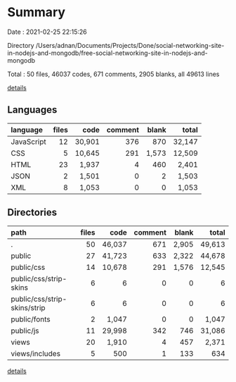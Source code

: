 # Summary

Date : 2021-02-25 22:15:26

Directory /Users/adnan/Documents/Projects/Done/social-networking-site-in-nodejs-and-mongodb/free-social-networking-site-in-nodejs-and-mongodb

Total : 50 files,  46037 codes, 671 comments, 2905 blanks, all 49613 lines

[details](details.md)

## Languages
| language | files | code | comment | blank | total |
| :--- | ---: | ---: | ---: | ---: | ---: |
| JavaScript | 12 | 30,901 | 376 | 870 | 32,147 |
| CSS | 5 | 10,645 | 291 | 1,573 | 12,509 |
| HTML | 23 | 1,937 | 4 | 460 | 2,401 |
| JSON | 2 | 1,501 | 0 | 2 | 1,503 |
| XML | 8 | 1,053 | 0 | 0 | 1,053 |

## Directories
| path | files | code | comment | blank | total |
| :--- | ---: | ---: | ---: | ---: | ---: |
| . | 50 | 46,037 | 671 | 2,905 | 49,613 |
| public | 27 | 41,723 | 633 | 2,322 | 44,678 |
| public/css | 14 | 10,678 | 291 | 1,576 | 12,545 |
| public/css/strip-skins | 6 | 6 | 0 | 0 | 6 |
| public/css/strip-skins/strip | 6 | 6 | 0 | 0 | 6 |
| public/fonts | 2 | 1,047 | 0 | 0 | 1,047 |
| public/js | 11 | 29,998 | 342 | 746 | 31,086 |
| views | 20 | 1,910 | 4 | 457 | 2,371 |
| views/includes | 5 | 500 | 1 | 133 | 634 |

[details](details.md)